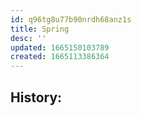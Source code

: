 ```yaml
---
id: q96tg8u77b90nrdh68anz1s
title: Spring
desc: ''
updated: 1665150103789
created: 1665113386364
---
```


## History:


